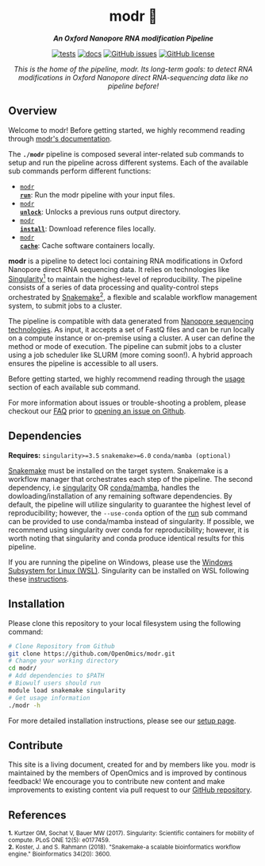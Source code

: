 <div align="center">
   
  <h1>modr 🔬</h1>
  
  **_An Oxford Nanopore RNA modification Pipeline_**

  [![tests](https://github.com/OpenOmics/modr/workflows/tests/badge.svg)](https://github.com/OpenOmics/modr/actions/workflows/main.yaml) [![docs](https://github.com/OpenOmics/modr/workflows/docs/badge.svg)](https://github.com/OpenOmics/modr/actions/workflows/docs.yml) [![GitHub issues](https://img.shields.io/github/issues/OpenOmics/modr?color=brightgreen)](https://github.com/OpenOmics/modr/issues)  [![GitHub license](https://img.shields.io/github/license/OpenOmics/modr)](https://github.com/OpenOmics/modr/blob/main/LICENSE) 
  
  <i>
    This is the home of the pipeline, modr. Its long-term goals: to detect RNA modifications in Oxford Nanopore direct RNA-sequencing data like no pipeline before!
  </i>
</div>

## Overview
Welcome to modr! Before getting started, we highly recommend reading through [modr's documentation](https://openomics.github.io/modr/).

The **`./modr`** pipeline is composed several inter-related sub commands to setup and run the pipeline across different systems. Each of the available sub commands perform different functions: 

 * [<code>modr <b>run</b></code>](https://openomics.github.io/modr/usage/run/): Run the modr pipeline with your input files.
 * [<code>modr <b>unlock</b></code>](https://openomics.github.io/modr/usage/unlock/): Unlocks a previous runs output directory.
 * [<code>modr <b>install</b></code>](https://openomics.github.io/modr/usage/install/): Download reference files locally.
 * [<code>modr <b>cache</b></code>](https://openomics.github.io/modr/usage/cache/): Cache software containers locally.

**modr** is a pipeline to detect loci containing RNA modifications in Oxford Nanopore direct RNA sequencing data. It relies on technologies like [Singularity<sup>1</sup>](https://singularity.lbl.gov/) to maintain the highest-level of reproducibility. The pipeline consists of a series of data processing and quality-control steps orchestrated by [Snakemake<sup>2</sup>](https://snakemake.readthedocs.io/en/stable/), a flexible and scalable workflow management system, to submit jobs to a cluster.

The pipeline is compatible with data generated from [Nanopore sequencing technologies](https://nanoporetech.com/). As input, it accepts a set of FastQ files and can be run locally on a compute instance or on-premise using a cluster. A user can define the method or mode of execution. The pipeline can submit jobs to a cluster using a job scheduler like SLURM (more coming soon!). A hybrid approach ensures the pipeline is accessible to all users.

Before getting started, we highly recommend reading through the [usage](https://openomics.github.io/modr/usage/run/) section of each available sub command.

For more information about issues or trouble-shooting a problem, please checkout our [FAQ](https://openomics.github.io/modr/faq/questions/) prior to [opening an issue on Github](https://github.com/OpenOmics/modr/issues).

## Dependencies
**Requires:** `singularity>=3.5`  `snakemake>=6.0`  `conda/mamba (optional)` 

[Snakemake](https://snakemake.readthedocs.io/en/stable/getting_started/installation.html) must be installed on the target system. Snakemake is a workflow manager that orchestrates each step of the pipeline. The second dependency, i.e [singularity](https://singularity.lbl.gov/all-releases) OR [conda/mamba](https://github.com/conda-forge/miniforge#mambaforge), handles the dowloading/installation of any remaining software dependencies. By default, the pipeline will utilize singularity to guarantee the highest level of reproducibility; however, the `--use-conda` option of the [run](https://openomics.github.io/modr/usage/run/) sub command can be provided to  use conda/mamba instead of singularity. If possible, we recommend using singularity over conda for reproducibility; however, it is worth noting that singularity and conda produce identical results for this pipeline. 

If you are running the pipeline on Windows, please use the [Windows Subsystem for Linux (WSL)](https://learn.microsoft.com/en-us/windows/wsl/install). Singularity can be installed on WSL following these [instructions](https://www.blopig.com/blog/2021/09/using-singularity-on-windows-with-wsl2/).

## Installation
Please clone this repository to your local filesystem using the following command:
```bash
# Clone Repository from Github
git clone https://github.com/OpenOmics/modr.git
# Change your working directory
cd modr/
# Add dependencies to $PATH
# Biowulf users should run
module load snakemake singularity
# Get usage information
./modr -h
```

For more detailed installation instructions, please see our [setup page](https://openomics.github.io/modr/setup/).

## Contribute 
This site is a living document, created for and by members like you. modr is maintained by the members of OpenOmics and is improved by continous feedback! We encourage you to contribute new content and make improvements to existing content via pull request to our [GitHub repository](https://github.com/OpenOmics/modr).

<!---
## Cite

If you use this software, please cite it as below:  

<details>
  <summary><b><i>@BibText</i></b></summary>
 
```text
Add BibTex citation later... 
```

</details>

<details>
  <summary><b><i>@APA</i></b></summary>

```text
Add APA citation later... 
```

</details>

For more citation style options, please visit the pipeline's [Zenodo page](add later).
--->

## References
<sup>**1.**  Kurtzer GM, Sochat V, Bauer MW (2017). Singularity: Scientific containers for mobility of compute. PLoS ONE 12(5): e0177459.</sup>  
<sup>**2.**  Koster, J. and S. Rahmann (2018). "Snakemake-a scalable bioinformatics workflow engine." Bioinformatics 34(20): 3600.</sup>  
